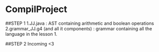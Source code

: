 # CompilProject

##STEP 1
1.JJ.java : AST containing arithmetic and boolean operations 
2.grammar_JJ.g4 (and all it components) : grammar containing all the language in the lesson 1.

##STEP 2
Incoming <3
